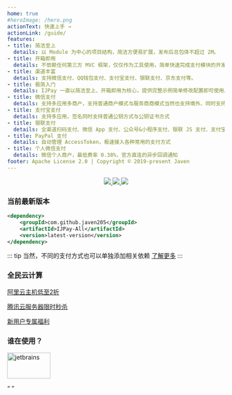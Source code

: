 ```yaml
---
home: true
#heroImage: /hero.png
actionText: 快速上手 →
actionLink: /guide/
features:
- title: 简洁至上
  details: 以 Module 为中心的项目结构，简洁方便易扩展，发布后总包体不超过 2M。
- title: 开箱即用
  details: 不依赖任何第三方 MVC 框架，仅仅作为工具使用，简单快速完成支付模块的开发，可轻松嵌入到任何系统里。
- title: 渠道丰富
  details: 支持微信支付、QQ钱包支付、支付宝支付、银联支付、京东支付等。
- title: 极简入门
  details: IJPay 一直以简洁至上、开箱即用为核心，提供完整示例简单修改配置即可使用。交流群：723992875  
- title: 微信支付
  details: 支持多应用多商户，支持普通商户模式与服务商商模式当然也支持境外、同时支持 Api-v3 与 Api-v2 版本的接口。
- title: 支付宝支付
  details: 支持多应用，签名同时支持普通公钥方式与公钥证书方式
- title: 银联支付
  details: 全渠道扫码支付、微信 App 支付、公众号&小程序支付、银联 JS 支付、支付宝服务窗支付
- title: PayPal 支付
  details: 自动管理 AccessToken，极速接入各种常用的支付方式
- title: 个人微信支付
  details: 微信个人商户，最低费率 0.38%，官方直连的异步回调通知
footer: Apache License 2.0 | Copyright © 2019-present Javen
---
```


<p align="center">
     <a target="_blank" href="https://gitee.com/javen205/IJPay">
     	<img src="https://gitee.com/javen205/IJPay/badge/star.svg?theme=white" ></img>
     </a>
     <a target="_blank" href="https://github.com/Javen205/IJPay">
        <img src="https://img.shields.io/github/stars/Javen205/IJPay.svg?style=social&label=Stars" ></img>
     </a>
     <a target="_blank" href="https://github.com/Javen205/donate">
        <img src="https://img.shields.io/badge/Donate-WeChat-%23ff3f59.svg" ></img>
     </a> 
</p>

### 当前最新版本

``` xml
<dependency>
    <groupId>com.github.javen205</groupId>
    <artifactId>IJPay-All</artifactId>
    <version>latest-version</version> 
</dependency>
```

::: tip
 当然，不同的支付方式也可以单独添加相关依赖 [了解更多](./guide/maven.md) 
:::

### 全民云计算

[阿里云主机低至2折](https://www.aliyun.com/minisite/goods?userCode=b1hkzv2x)

[腾讯云服务器限时秒杀](https://curl.qcloud.com/iXclla9J)

[新用户专属福利](https://curl.qcloud.com/3AJFwXAt)

### 谁在使用？

<p align="left">
 	<a target="_blank" href="https://dwz.cn/P730KsQg">
        <img src="https://yungouos.oss-cn-shanghai.aliyuncs.com/YunGouOS/logo/merchant/logo-system.png" width="100" height="60" alt="jetbrains">
    </a>
 </p>


<script>
// import { Notification } from 'element-ui';
export default {
  mounted () {
    // 统计
    var hm = document.createElement("script");
    hm.src = "https://hm.baidu.com/hm.js?6a929f536123c72265ba5e8d9467ab5f";
    var s = document.getElementsByTagName("script")[0]; 
    s.parentNode.insertBefore(hm, s);
    
    // 替换 latest-version
    // let xmlHttp = new XMLHttpRequest();
    // xmlHttp.open("GET", "https://img.shields.io/maven-central/v/com.github.javen205/IJPay.json", false);
    // xmlHttp.send(null);
    // let versionInfo = JSON.parse(xmlHttp.responseText).value.replace('v', '');
    // let codeNodeList = document.querySelectorAll('code');
    // for (let i = 0; i < codeNodeList.length; i++) {
    //     codeNodeList[i].innerHTML = codeNodeList[i].innerHTML.replace('latest-version', versionInfo);
    // }
    
    // 通知
    this.$notify({
          offset: 50,
          title: '在线客服答疑',
          message: '按问题付费或者加入 VIP，提供在线一对一技术支持。交流群：723992875',
          type: 'success',
          showClose: true,
          duration: 0,
          onClick: function() {
            // Notification.closeAll();
            window.open("https://javen205.gitee.io/ijpay/guide/donate/");
          }
        });
    // this.$notify({
    //   offset: 50,
    //   title: 'IJPay VIP 服务',
    //   message: 'VIP 服务可提供一对一在线答疑，加入 VIP 为您节省更多时间去陪恋人、家人以及朋友 :) 交流群：723992875',
    //   type: 'success',
    //   showClose: true,
    //   duration: 0,
    //   onClick: function() {
    //     // Notification.closeAll();
    //     window.open("https://javen205.gitee.io/ijpay/guide/donate/");
    //   }
    // });
    
    // this.$notify({
    //   offset: 200,
    //   title: 'TNWX 微信系开发脚手架',
    //   message: '同时支持微信公众号、微信小程序、企业微信、企业微信开放平台、微信支付、微信小游戏。可接入到任何 Node.js 框架(Express、Nest、Egg、Koa 等)',
    //   type: 'success',
    //   showClose: true,
    //   duration: 0,
    //   onClick: function() {
    //     window.open("https://gitee.com/Javen205/TNWX");
    //   }
    // });
  }
}
</script>


<Q url="tencent://message/?uin=572839485&Site=%E5%AE%A2%E6%9C%8D&Menu=yes" />